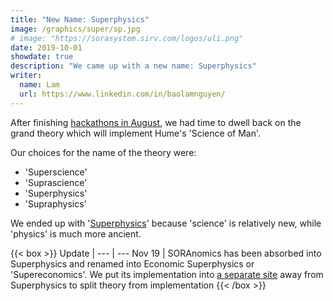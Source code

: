 ```yaml
---
title: "New Name: Superphysics"
image: /graphics/super/sp.jpg
# image: "https://sorasystem.sirv.com/logos/uli.png"
date: 2019-10-01
showdate: true
description: "We came up with a new name: Superphysics"
writer:
  name: Lam
  url: https://www.linkedin.com/in/baolamnguyen/
---
```



After finishing [hackathons in August](https://www.pantrypoints.com/news/19-08-30/), we had time to dwell back on the grand theory which will implement Hume's 'Science of Man'. 

Our choices for the name of the theory were:
- 'Superscience'
- 'Suprascience'
- 'Superphysics'
- 'Supraphysics'

We ended up with '[Superphysics](https://medium.com/soranomics/presenting-superphysics-a6119d072520)' because 'science' is relatively new, while 'physics' is much more ancient.



{{< box >}}
Update | 
--- | ---
Nov 19 | SORAnomics has been absorbed into Superphysics and renamed into Economic Superphysics or 'Supereconomics'. We put its implementation into [a separate site](https://www.pantrypoints.com) away from Superphysics to split theory from implementation
{{< /box >}}






